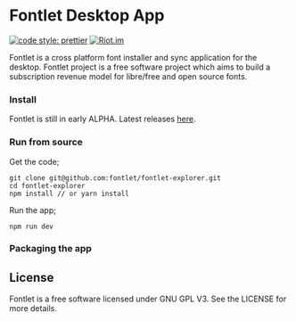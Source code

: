 # Fontlet Desktop App

[![code style: prettier](https://img.shields.io/badge/code_style-prettier-ff69b4.svg?style=flat-square)](https://github.com/prettier/prettier)
[![Riot.im](https://img.shields.io/badge/chat-Riot.im-lightgrey.svg)](https://riot.im/app/#/room/!ZAweBlRCmLHmHrgZek:matrix.org)

Fontlet is a cross platform font installer and sync application for the desktop. Fontlet project is a free software project which aims to build a subscription revenue model for libre/free and open source fonts.


### Install

Fontlet is still in early ALPHA. Latest releases [here](https://github.com/fontlet/fontlet-explorer).

### Run from source

Get the code;

```
git clone git@github.com:fontlet/fontlet-explorer.git
cd fontlet-explorer
npm install // or yarn install
```

Run the app;

```
npm run dev
```

### Packaging the app

## License
Fontlet is a free software licensed under GNU GPL V3. See the LICENSE for more details.

